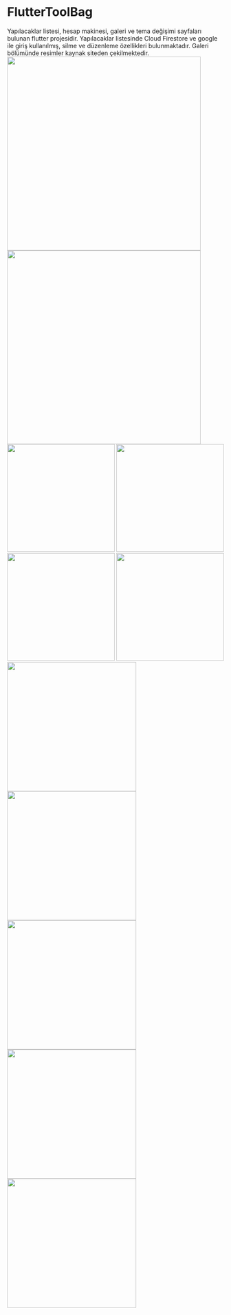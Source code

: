 # FlutterToolBag
Yapılacaklar listesi, hesap makinesi, galeri ve tema değişimi sayfaları bulunan  flutter projesidir. 
Yapılacaklar listesinde Cloud Firestore ve google ile giriş kullanılmış, silme ve düzenleme özellikleri bulunmaktadır.
Galeri bölümünde resimler kaynak siteden çekilmektedir.
<img src="https://github.com/EsracanGungor/FlutterToolBag/blob/main/mainpage1.png" width="450"/>
<img src="https://github.com/EsracanGungor/FlutterToolBag/blob/main/mainpage.png" width="450"/> 
<br>
<img src="https://github.com/EsracanGungor/FlutterToolBag/blob/main/todo.png" width="250"/>
<img src="https://github.com/EsracanGungor/FlutterToolBag/blob/main/todo2.png" width="250"/> 
<img src="https://github.com/EsracanGungor/FlutterToolBag/blob/main/todo3.png" width="250"/> 
<img src="https://github.com/EsracanGungor/FlutterToolBag/blob/main/todo4.png" width="250"/> 
<img src="https://github.com/EsracanGungor/FlutterToolBag/blob/main/gallery.png" width="300"/> 
<img src="https://github.com/EsracanGungor/FlutterToolBag/blob/main/gallery2.png" width="300"/> 
<img src="https://github.com/EsracanGungor/FlutterToolBag/blob/main/gallery3.png" width="300"/> 
<img src="https://github.com/EsracanGungor/FlutterToolBag/blob/main/calculator.png" width="300"/> 
<img src="https://github.com/EsracanGungor/FlutterToolBag/blob/main/themesettings.png" width="300"/> 

